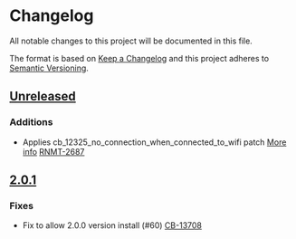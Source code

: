 # Changelog
All notable changes to this project will be documented in this file.

The format is based on [Keep a Changelog](http://keepachangelog.com/en/1.0.0/)
and this project adheres to [Semantic Versioning](http://semver.org/spec/v2.0.0.html).

## [Unreleased]
### Additions
- Applies cb_12325_no_connection_when_connected_to_wifi patch [More info](https://issues.apache.org/jira/browse/CB-12325) [RNMT-2687](https://outsystemsrd.atlassian.net/browse/RNMT-2687)

## [2.0.1]
### Fixes
- Fix to allow 2.0.0 version install (#60) [CB-13708](https://issues.apache.org/jira/browse/CB-13708)

[Unreleased]: https://github.com/olivierlacan/keep-a-changelog/compare/2.0.1...HEAD
[2.0.1]: https://github.com/OutSystems/cordova-plugin-network-information/compare/r0.2.1...2.0.1